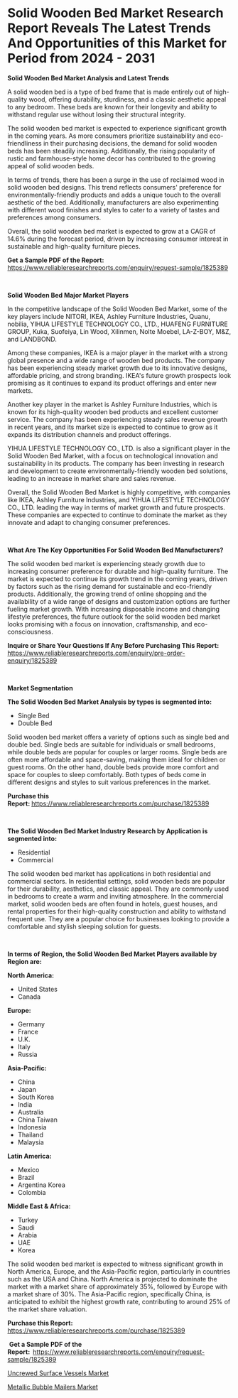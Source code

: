 <p><h1>Solid Wooden Bed Market Research Report Reveals The Latest Trends And Opportunities of this Market for Period from 2024 - 2031</h1></p><p><strong>Solid Wooden Bed Market Analysis and Latest Trends</strong></p>
<p><p>A solid wooden bed is a type of bed frame that is made entirely out of high-quality wood, offering durability, sturdiness, and a classic aesthetic appeal to any bedroom. These beds are known for their longevity and ability to withstand regular use without losing their structural integrity.</p><p>The solid wooden bed market is expected to experience significant growth in the coming years. As more consumers prioritize sustainability and eco-friendliness in their purchasing decisions, the demand for solid wooden beds has been steadily increasing. Additionally, the rising popularity of rustic and farmhouse-style home decor has contributed to the growing appeal of solid wooden beds.</p><p>In terms of trends, there has been a surge in the use of reclaimed wood in solid wooden bed designs. This trend reflects consumers' preference for environmentally-friendly products and adds a unique touch to the overall aesthetic of the bed. Additionally, manufacturers are also experimenting with different wood finishes and styles to cater to a variety of tastes and preferences among consumers.</p><p>Overall, the solid wooden bed market is expected to grow at a CAGR of 14.6% during the forecast period, driven by increasing consumer interest in sustainable and high-quality furniture pieces.</p></p>
<p><strong>Get a Sample PDF of the Report:&nbsp;</strong> <a href="https://www.reliableresearchreports.com/enquiry/request-sample/1825389">https://www.reliableresearchreports.com/enquiry/request-sample/1825389</a></p>
<p>&nbsp;</p>
<p><strong>Solid Wooden Bed Major Market Players</strong></p>
<p><p>In the competitive landscape of the Solid Wooden Bed Market, some of the key players include NITORI, IKEA, Ashley Furniture Industries, Quanu, nobilia, YIHUA LIFESTYLE TECHNOLOGY CO., LTD., HUAFENG FURNITURE GROUP, Kuka, Suofeiya, Lin Wood, Xilinmen, Nolte Moebel, LA-Z-BOY, M&Z, and LANDBOND.</p><p>Among these companies, IKEA is a major player in the market with a strong global presence and a wide range of wooden bed products. The company has been experiencing steady market growth due to its innovative designs, affordable pricing, and strong branding. IKEA's future growth prospects look promising as it continues to expand its product offerings and enter new markets.</p><p>Another key player in the market is Ashley Furniture Industries, which is known for its high-quality wooden bed products and excellent customer service. The company has been experiencing steady sales revenue growth in recent years, and its market size is expected to continue to grow as it expands its distribution channels and product offerings.</p><p>YIHUA LIFESTYLE TECHNOLOGY CO., LTD. is also a significant player in the Solid Wooden Bed Market, with a focus on technological innovation and sustainability in its products. The company has been investing in research and development to create environmentally-friendly wooden bed solutions, leading to an increase in market share and sales revenue.</p><p>Overall, the Solid Wooden Bed Market is highly competitive, with companies like IKEA, Ashley Furniture Industries, and YIHUA LIFESTYLE TECHNOLOGY CO., LTD. leading the way in terms of market growth and future prospects. These companies are expected to continue to dominate the market as they innovate and adapt to changing consumer preferences.</p></p>
<p>&nbsp;</p>
<p><strong>What Are The Key Opportunities For Solid Wooden Bed Manufacturers?</strong></p>
<p><p>The solid wooden bed market is experiencing steady growth due to increasing consumer preference for durable and high-quality furniture. The market is expected to continue its growth trend in the coming years, driven by factors such as the rising demand for sustainable and eco-friendly products. Additionally, the growing trend of online shopping and the availability of a wide range of designs and customization options are further fueling market growth. With increasing disposable income and changing lifestyle preferences, the future outlook for the solid wooden bed market looks promising with a focus on innovation, craftsmanship, and eco-consciousness.</p></p>
<p><strong>Inquire or Share Your Questions If Any Before Purchasing This Report:</strong> <a href="https://www.reliableresearchreports.com/enquiry/pre-order-enquiry/1825389">https://www.reliableresearchreports.com/enquiry/pre-order-enquiry/1825389</a></p>
<p>&nbsp;</p>
<p><strong>Market Segmentation</strong></p>
<p><strong>The Solid Wooden Bed Market Analysis by types is segmented into:</strong></p>
<p><ul><li>Single Bed</li><li>Double Bed</li></ul></p>
<p><p>Solid wooden bed market offers a variety of options such as single bed and double bed. Single beds are suitable for individuals or small bedrooms, while double beds are popular for couples or larger rooms. Single beds are often more affordable and space-saving, making them ideal for children or guest rooms. On the other hand, double beds provide more comfort and space for couples to sleep comfortably. Both types of beds come in different designs and styles to suit various preferences in the market.</p></p>
<p><strong>Purchase this Report:&nbsp;</strong><a href="https://www.reliableresearchreports.com/purchase/1825389">https://www.reliableresearchreports.com/purchase/1825389</a></p>
<p>&nbsp;</p>
<p><strong>The Solid Wooden Bed Market Industry Research by Application is segmented into:</strong></p>
<p><ul><li>Residential</li><li>Commercial</li></ul></p>
<p><p>The solid wooden bed market has applications in both residential and commercial sectors. In residential settings, solid wooden beds are popular for their durability, aesthetics, and classic appeal. They are commonly used in bedrooms to create a warm and inviting atmosphere. In the commercial market, solid wooden beds are often found in hotels, guest houses, and rental properties for their high-quality construction and ability to withstand frequent use. They are a popular choice for businesses looking to provide a comfortable and stylish sleeping solution for guests.</p></p>
<p>&nbsp;</p>
<p><strong>In terms of Region, the Solid Wooden Bed Market Players available by Region are:</strong></p>
<p>
    <p> <strong> North America: </strong>
        <ul>
            <li>United States</li>
            <li>Canada</li>
        </ul>
        </p> 
    <p> <strong> Europe: </strong>
        <ul>
            <li>Germany</li>
            <li>France</li>
            <li>U.K.</li>
            <li>Italy</li>
            <li>Russia</li>
        </ul>
        </p> 
    <p> <strong> Asia-Pacific: </strong>
        <ul>
            <li>China</li>
            <li>Japan</li>
            <li>South Korea</li>
            <li>India</li>
            <li>Australia</li>
            <li>China Taiwan</li>
            <li>Indonesia</li>
            <li>Thailand</li>
            <li>Malaysia</li>
        </ul>
        </p> 
    <p> <strong> Latin America: </strong>
        <ul>
            <li>Mexico</li>
            <li>Brazil</li>
            <li>Argentina Korea</li>
            <li>Colombia</li>
        </ul>
        </p> 
    <p> <strong> Middle East & Africa: </strong>
        <ul>
            <li>Turkey</li>
            <li>Saudi</li>
            <li>Arabia</li>
            <li>UAE</li>
            <li>Korea</li>
        </ul>
    </p>
    </p>
<p><p>The solid wooden bed market is expected to witness significant growth in North America, Europe, and the Asia-Pacific region, particularly in countries such as the USA and China. North America is projected to dominate the market with a market share of approximately 35%, followed by Europe with a market share of 30%. The Asia-Pacific region, specifically China, is anticipated to exhibit the highest growth rate, contributing to around 25% of the market share valuation.</p></p>
<p><strong>Purchase this Report: </strong><a href="https://www.reliableresearchreports.com/purchase/1825389">https://www.reliableresearchreports.com/purchase/1825389</a></p>
<p>&nbsp;<strong>Get a Sample PDF of the Report:&nbsp;&nbsp;</strong><a href="https://www.reliableresearchreports.com/enquiry/request-sample/1825389">https://www.reliableresearchreports.com/enquiry/request-sample/1825389</a></p>
<p><strong></strong></p>
<p><p><a href="https://eight-handstand-8fb.notion.site/Uncrewed-Surface-Vessels-Market-Research-Report-Reveals-The-Latest-Trends-And-Opportunities-of-this--302efc6256544f13b0f8ee667346655b">Uncrewed Surface Vessels Market</a></p><p><a href="https://github.com/Sinjinluong3e0awx2m195k76/Market-Research-Report-List-1/blob/main/metallic-bubble-mailers-market.md">Metallic Bubble Mailers Market</a></p></p>